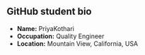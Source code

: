 ## GitHub student bio

- **Name:** PriyaKothari
- **Occupation:** Quality Engineer
- **Location:** Mountain View, California, USA
